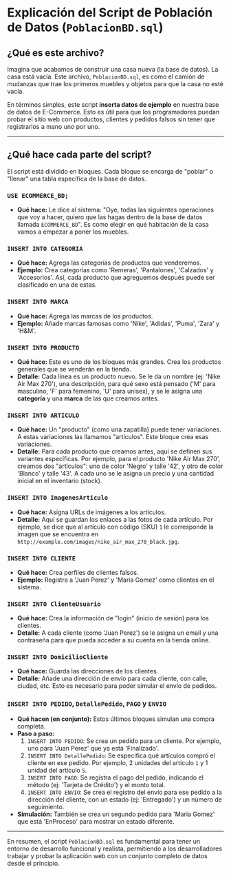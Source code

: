 # Explicación del Script de Población de Datos (`PoblacionBD.sql`)

## ¿Qué es este archivo?

Imagina que acabamos de construir una casa nueva (la base de datos). La casa está vacía. Este archivo, `PoblacionBD.sql`, es como el camión de mudanzas que trae los primeros muebles y objetos para que la casa no esté vacía.

En términos simples, este script **inserta datos de ejemplo** en nuestra base de datos de E-Commerce. Esto es útil para que los programadores puedan probar el sitio web con productos, clientes y pedidos falsos sin tener que registrarlos a mano uno por uno.

---

## ¿Qué hace cada parte del script?

El script está dividido en bloques. Cada bloque se encarga de "poblar" o "llenar" una tabla específica de la base de datos.

### `USE ECOMMERCE_BD;`

*   **Qué hace:** Le dice al sistema: "Oye, todas las siguientes operaciones que voy a hacer, quiero que las hagas dentro de la base de datos llamada `ECOMMERCE_BD`". Es como elegir en qué habitación de la casa vamos a empezar a poner los muebles.

### `INSERT INTO CATEGORIA`

*   **Qué hace:** Agrega las categorías de productos que venderemos.
*   **Ejemplo:** Crea categorías como 'Remeras', 'Pantalones', 'Calzados' y 'Accesorios'. Así, cada producto que agreguemos después puede ser clasificado en una de estas.

### `INSERT INTO MARCA`

*   **Qué hace:** Agrega las marcas de los productos.
*   **Ejemplo:** Añade marcas famosas como 'Nike', 'Adidas', 'Puma', 'Zara' y 'H&M'.

### `INSERT INTO PRODUCTO`

*   **Qué hace:** Este es uno de los bloques más grandes. Crea los productos generales que se venderán en la tienda.
*   **Detalle:** Cada línea es un producto nuevo. Se le da un nombre (ej: 'Nike Air Max 270'), una descripción, para qué sexo está pensado ('M' para masculino, 'F' para femenino, 'U' para unisex), y se le asigna una **categoría** y una **marca** de las que creamos antes.

### `INSERT INTO ARTICULO`

*   **Qué hace:** Un "producto" (como una zapatilla) puede tener variaciones. A estas variaciones las llamamos "artículos". Este bloque crea esas variaciones.
*   **Detalle:** Para cada producto que creamos antes, aquí se definen sus variantes específicas. Por ejemplo, para el producto 'Nike Air Max 270', creamos dos "artículos": uno de color 'Negro' y talle '42', y otro de color 'Blanco' y talle '43'. A cada uno se le asigna un precio y una cantidad inicial en el inventario (stock).

### `INSERT INTO ImagenesArticulo`

*   **Qué hace:** Asigna URLs de imágenes a los artículos.
*   **Detalle:** Aquí se guardan los enlaces a las fotos de cada artículo. Por ejemplo, se dice que al artículo con código (SKU) `1` le corresponde la imagen que se encuentra en `http://example.com/images/nike_air_max_270_black.jpg`.

### `INSERT INTO CLIENTE`

*   **Qué hace:** Crea perfiles de clientes falsos.
*   **Ejemplo:** Registra a 'Juan Perez' y 'Maria Gomez' como clientes en el sistema.

### `INSERT INTO ClienteUsuario`

*   **Qué hace:** Crea la información de "login" (inicio de sesión) para los clientes.
*   **Detalle:** A cada cliente (como 'Juan Perez') se le asigna un email y una contraseña para que pueda acceder a su cuenta en la tienda online.

### `INSERT INTO DomicilioCliente`

*   **Qué hace:** Guarda las direcciones de los clientes.
*   **Detalle:** Añade una dirección de envío para cada cliente, con calle, ciudad, etc. Esto es necesario para poder simular el envío de pedidos.

### `INSERT INTO PEDIDO`, `DetallePedido`, `PAGO` y `ENVIO`

*   **Qué hacen (en conjunto):** Estos últimos bloques simulan una compra completa.
*   **Paso a paso:**
    1.  `INSERT INTO PEDIDO`: Se crea un pedido para un cliente. Por ejemplo, uno para 'Juan Perez' que ya está 'Finalizado'.
    2.  `INSERT INTO DetallePedido`: Se especifica qué artículos compró el cliente en ese pedido. Por ejemplo, 2 unidades del artículo `1` y 1 unidad del artículo `5`.
    3.  `INSERT INTO PAGO`: Se registra el pago del pedido, indicando el método (ej: 'Tarjeta de Crédito') y el monto total.
    4.  `INSERT INTO ENVIO`: Se crea el registro del envío para ese pedido a la dirección del cliente, con un estado (ej: 'Entregado') y un número de seguimiento.
*   **Simulación:** También se crea un segundo pedido para 'Maria Gomez' que está 'EnProceso' para mostrar un estado diferente.

---

En resumen, el script `PoblacionBD.sql` es fundamental para tener un entorno de desarrollo funcional y realista, permitiendo a los desarrolladores trabajar y probar la aplicación web con un conjunto completo de datos desde el principio.
